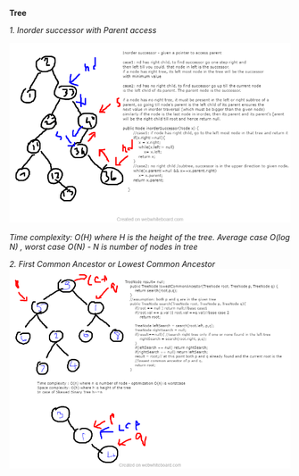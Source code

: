 **Tree**

*1. Inorder successor with Parent access*

![Image](https://github.com/Miraarchana/KalAcademy/blob/master/BST-InorderSuccessorParentAccess.png)

*Time complexity: O(H) where H is the height of the tree. Average case O(log N) , worst case  O(N) - N is number of nodes in tree*

*2. First Common Ancestor or Lowest Common Ancestor*
![Image](https://github.com/Miraarchana/KalAcademy/blob/master/LowestCommonAncestorBT.png)
